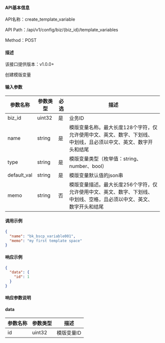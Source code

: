#### API基本信息

API名称：create_template_variable

API Path：/api/v1/config/biz/{biz_id}/template_variables

Method：POST

#### 描述

该接口提供版本：v1.0.0+

创建模版变量

#### 输入参数

| 参数名称    | 参数类型 | 必选 | 描述                                                         |
| ----------- | -------- | ---- | ------------------------------------------------------------ |
| biz_id      | uint32   | 是   | 业务ID                                                       |
| name        | string   | 是   | 模版变量名称。最大长度128个字符，仅允许使用中文、英文、数字、下划线、中划线，且必须以中文、英文、数字开头和结尾 |
| type        | string   | 是   | 模版变量类型（枚举值：string、number、bool）                 |
| default_val | string   | 是   | 模版变量默认值的json串                                       |
| memo        | string   | 否   | 模版变量描述。最大长度256个字符，仅允许使用中文、英文、数字、下划线、中划线、空格，且必须以中文、英文、数字开头和结尾 |

#### 调用示例

```json
{
  "name": "bk_bscp_variable001",
  "memo": "my first template space"
}
```

#### 响应示例

```json
{
  "data": {
    "id": 1
  }
}
```

#### 响应参数说明

#### data

| 参数名称 | 参数类型 | 描述       |
| -------- | -------- | ---------- |
| id       | uint32   | 模版变量ID |
